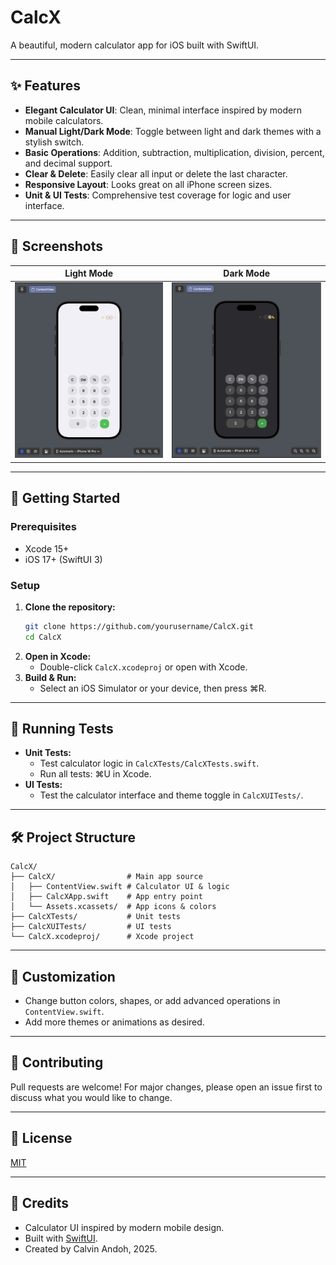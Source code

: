 # CalcX

A beautiful, modern calculator app for iOS built with SwiftUI.

---

## ✨ Features

- **Elegant Calculator UI**: Clean, minimal interface inspired by modern mobile calculators.
- **Manual Light/Dark Mode**: Toggle between light and dark themes with a stylish switch.
- **Basic Operations**: Addition, subtraction, multiplication, division, percent, and decimal support.
- **Clear & Delete**: Easily clear all input or delete the last character.
- **Responsive Layout**: Looks great on all iPhone screen sizes.
- **Unit & UI Tests**: Comprehensive test coverage for logic and user interface.

---

## 📸 Screenshots

| Light Mode | Dark Mode |
|:----------:|:---------:|
| ![Light](image/light_theme_.png) | ![Dark](image/dark_theme_.png) |

---

## 🚀 Getting Started

### Prerequisites
- Xcode 15+
- iOS 17+ (SwiftUI 3)

### Setup
1. **Clone the repository:**
   ```sh
   git clone https://github.com/yourusername/CalcX.git
   cd CalcX
   ```
2. **Open in Xcode:**
   - Double-click `CalcX.xcodeproj` or open with Xcode.
3. **Build & Run:**
   - Select an iOS Simulator or your device, then press ⌘R.

---

## 🧪 Running Tests

- **Unit Tests:**
  - Test calculator logic in `CalcXTests/CalcXTests.swift`.
  - Run all tests: ⌘U in Xcode.
- **UI Tests:**
  - Test the calculator interface and theme toggle in `CalcXUITests/`.

---

## 🛠️ Project Structure

```
CalcX/
├── CalcX/                # Main app source
│   ├── ContentView.swift # Calculator UI & logic
│   ├── CalcXApp.swift    # App entry point
│   └── Assets.xcassets/  # App icons & colors
├── CalcXTests/           # Unit tests
├── CalcXUITests/         # UI tests
└── CalcX.xcodeproj/      # Xcode project
```

---

## 🎨 Customization
- Change button colors, shapes, or add advanced operations in `ContentView.swift`.
- Add more themes or animations as desired.

---

## 🤝 Contributing
Pull requests are welcome! For major changes, please open an issue first to discuss what you would like to change.

---

## 📄 License
[MIT](LICENSE)

---

## 🙏 Credits
- Calculator UI inspired by modern mobile design.
- Built with [SwiftUI](https://developer.apple.com/xcode/swiftui/).
- Created by Calvin Andoh, 2025. 
